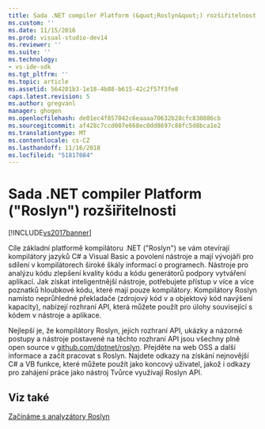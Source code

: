 ```yaml
---
title: Sada .NET compiler Platform (&quot;Roslyn&quot;) rozšiřitelnost | Dokumentace Microsoftu
ms.custom: ''
ms.date: 11/15/2016
ms.prod: visual-studio-dev14
ms.reviewer: ''
ms.suite: ''
ms.technology:
- vs-ide-sdk
ms.tgt_pltfrm: ''
ms.topic: article
ms.assetid: 564201b3-1e18-4b88-b615-42c2f57f3fe8
caps.latest.revision: 5
ms.author: gregvanl
manager: ghogen
ms.openlocfilehash: de01ec4f857042c6eaaaa70632b28cfc830886cb
ms.sourcegitcommit: af428c7ccd007e668ec0dd8697c88fc5d8bca1e2
ms.translationtype: MT
ms.contentlocale: cs-CZ
ms.lasthandoff: 11/16/2018
ms.locfileid: "51817084"
---
```

# <a name="net-compiler-platform-quotroslynquot-extensibility"></a>Sada .NET compiler Platform (&quot;Roslyn&quot;) rozšiřitelnosti
[!INCLUDE[vs2017banner](../includes/vs2017banner.md)]

Cíle základní platformě kompilátoru .NET ("Roslyn") se vám otevírají kompilátory jazyků C# a Visual Basic a povolení nástroje a mají vývojáři pro sdílení v kompilátorech široké škály informací o programech. Nástroje pro analýzu kódu zlepšení kvality kódu a kódu generátorů podpory vytváření aplikací. Jak získat inteligentnější nástroje, potřebujete přístup v více a více poznatků hloubkové kódu, které mají pouze kompilátory. Kompilátory Roslyn namísto neprůhledné překladače (zdrojový kód v a objektový kód navýšení kapacity), nabízejí rozhraní API, která můžete použít pro úlohy související s kódem v nástroje a aplikace.  
  
 Nejlepší je, že kompilátory Roslyn, jejich rozhraní API, ukázky a názorné postupy a nástroje postavené na těchto rozhraní API jsou všechny plně open source v [github.com/dotnet/roslyn](https://github.com/dotnet/Roslyn). Přejděte na web OSS a další informace a začít pracovat s Roslyn. Najdete odkazy na získání nejnovější C# a VB funkce, které můžete použít jako koncový uživatel, jakož i odkazy pro zahájení práce jako nástroj Tvůrce využívají Roslyn API.  
  
## <a name="see-also"></a>Viz také  
 [Začínáme s analyzátory Roslyn](../extensibility/getting-started-with-roslyn-analyzers.md)

